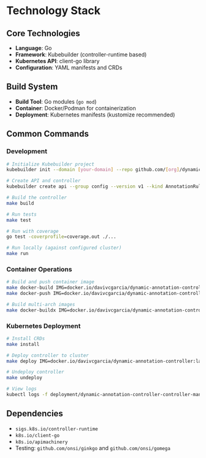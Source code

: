 # Technology Stack

## Core Technologies
- **Language**: Go
- **Framework**: Kubebuilder (controller-runtime based)
- **Kubernetes API**: client-go library
- **Configuration**: YAML manifests and CRDs

## Build System
- **Build Tool**: Go modules (`go mod`)
- **Container**: Docker/Podman for containerization
- **Deployment**: Kubernetes manifests (kustomize recommended)

## Common Commands

### Development
```bash
# Initialize Kubebuilder project
kubebuilder init --domain [your-domain] --repo github.com/[org]/dynamic-annotation-controller

# Create API and controller
kubebuilder create api --group config --version v1 --kind AnnotationRule

# Build the controller
make build

# Run tests
make test

# Run with coverage
go test -coverprofile=coverage.out ./...

# Run locally (against configured cluster)
make run
```

### Container Operations
```bash
# Build and push container image
make docker-build IMG=docker.io/davivcgarcia/dynamic-annotation-controller:latest
make docker-push IMG=docker.io/davivcgarcia/dynamic-annotation-controller:latest

# Build multi-arch images
make docker-buildx IMG=docker.io/davivcgarcia/dynamic-annotation-controller:latest
```

### Kubernetes Deployment
```bash
# Install CRDs
make install

# Deploy controller to cluster
make deploy IMG=docker.io/davivcgarcia/dynamic-annotation-controller:latest

# Undeploy controller
make undeploy

# View logs
kubectl logs -f deployment/dynamic-annotation-controller-controller-manager -n dynamic-annotation-controller-system
```

## Dependencies
- `sigs.k8s.io/controller-runtime`
- `k8s.io/client-go`
- `k8s.io/apimachinery`
- Testing: `github.com/onsi/ginkgo` and `github.com/onsi/gomega`